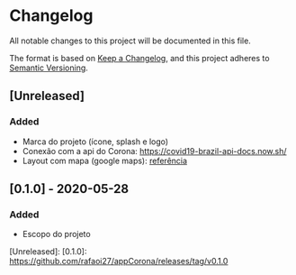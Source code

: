 # Changelog

All notable changes to this project will be documented in this file.

The format is based on [Keep a Changelog](https://keepachangelog.com/en/1.0.0/),
and this project adheres to [Semantic Versioning](https://semver.org/spec/v2.0.0.html).

## [Unreleased]

### Added

- Marca do projeto (ícone, splash e logo)
- Conexão com a api do Corona: https://covid19-brazil-api-docs.now.sh/
- Layout com mapa (google maps): [referência](https://github.com/jeffeloy/dev-radar)


## [0.1.0] - 2020-05-28

### Added

- Escopo do projeto

[Unreleased]:
[0.1.0]: https://github.com/rafaoi27/appCorona/releases/tag/v0.1.0

